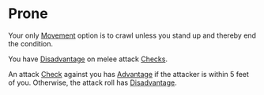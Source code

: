 # Prone

Your only [Movement](../Game%20Procedures/Movement.md) option is to crawl unless you stand up and thereby end the condition.

You have [Disadvantage](../Game%20Procedures/Dice%20Rolls/Disadvantage.md) on melee attack [Checks](../Game%20Procedures/Check.md).

An attack [Check](../Game%20Procedures/Check.md) against you has [Advantage](../Game%20Procedures/Dice%20Rolls/Advantage.md) if the attacker is within 5 feet of you. Otherwise, the attack roll has [Disadvantage](../Game%20Procedures/Dice%20Rolls/Disadvantage.md).
